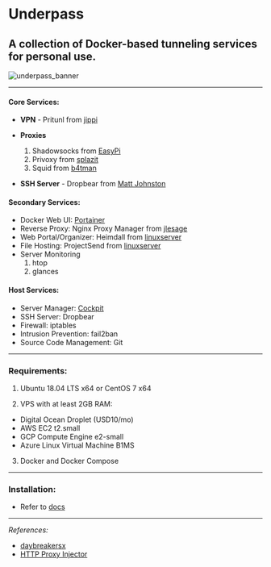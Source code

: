 # Underpass

## A collection of Docker-based tunneling services for personal use.

![underpass_banner](https://user-images.githubusercontent.com/9207205/90979447-b0561a80-e587-11ea-951f-efcaaed63654.png)

***

#### Core Services:
- **VPN** - Pritunl from [jippi](https://hub.docker.com/r/jippi/pritunl)

- **Proxies**
  1. Shadowsocks from [EasyPi](https://github.com/EasyPi/docker-shadowsocks-libev)
  2. Privoxy from [splazit](https://hub.docker.com/r/splazit/privoxy-alpine)
  2. Squid from [b4tman](https://hub.docker.com/r/b4tman/squid)

- **SSH Server** - Dropbear from [Matt Johnston](https://matt.ucc.asn.au/dropbear/dropbear.html)

#### Secondary Services:
- Docker Web UI: [Portainer](https://hub.docker.com/r/portainer/portainer)
- Reverse Proxy: Nginx Proxy Manager from [jlesage](https://hub.docker.com/r/jlesage/nginx-proxy-manager)
- Web Portal/Organizer: Heimdall from [linuxserver](https://hub.docker.com/r/linuxserver/heimdall)
- File Hosting: ProjectSend from [linuxserver](https://hub.docker.com/r/linuxserver/projectsend)
- Server Monitoring
  1. htop
  2. glances

#### Host Services:
- Server Manager: [Cockpit](https://cockpit-project.org/)
- SSH Server: Dropbear
- Firewall: iptables
- Intrusion Prevention: fail2ban
- Source Code Management: Git

***

### Requirements:
1. Ubuntu 18.04 LTS x64 or CentOS 7 x64

2. VPS with at least 2GB RAM:
  - Digital Ocean Droplet (USD10/mo)
  - AWS EC2 t2.small
  - GCP Compute Engine e2-small
  - Azure Linux Virtual Machine B1MS

3. Docker and Docker Compose

***

### Installation:
- Refer to [docs](https://github.com/gabotronix/underpass-docs)

***

_References:_

- [daybreakersx](https://github.com/daybreakersx)
- [HTTP Proxy Injector](https://sourceforge.net/projects/httpproxyinjector/)
